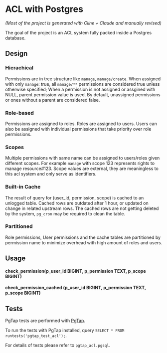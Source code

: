 # ACL with Postgres

*(Most of the project is generated with Cline + Claude and manually revised)*

The goal of the project is an ACL system fully packed inside a Postgres database.

## Design

### Hierachical
Permissions are in tree structure like `manage`, `manage/create`. When assigned with only `manage`: true, all `manage/**` permissions are considered true unless otherwise specified; When a permission is not assigned or assgined with NULL, parent permission value is used. By default, unassigned permissions or ones without a parent are considered false.

### Role-based
Permissions are assigned to roles. Roles are assigned to users. Users can also be assigned with individual permissions that take priority over role permissions.

### Scopes
Multiple permissions with same name can be assigned to users/roles given different scopes. For example `manage` with scope 123 represents rights to manage resource#123. Scope values are external, they are meaningless to this acl system and only serve as identifiers.

### Built-in Cache
The result of query for (user_id, permission, scope) is cached to an unlogged table. Cached rows are outdated after 1 hour, or updated on change in related upstream rows. The cached rows are not getting deleted by the system, `pg_cron` may be required to clean the table.

### Partitioned
Role permissions, User permissions and the cache tables are partitioned by permission name to minimize overhead with high amount of roles and users.

## Usage

#### check_permission(p_user_id BIGINT, p_permission TEXT, p_scope BIGINT)

#### check_permission_cached (p_user_id BIGINT, p_permission TEXT, p_scope BIGINT)

## Tests

PgTap tests are performed with [PgTap](https://pgtap.org).

To run the tests with PgTap installed, query `SELECT * FROM runtests('pgtap_test_acl');`.

For details of tests please refer to `pgtap_acl.pgsql`.